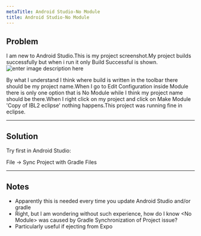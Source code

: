 ```yaml
---
metaTitle: Android Studio-No Module
title: Android Studio-No Module
---
```


## Problem

I am new to Android Studio.This is my project screenshot.My project builds successfully but when i run it only Build Successful is shown.![enter image description here](https://i.stack.imgur.com/GhLVt.png)  

By what I understand I think where build is written in the toolbar there should be my project name.When I go to Edit Configuration inside Module there is only one option that is No Module while I think my project name should be there.When I right click on my project and click on Make Module 'Copy of IBL2 eclipse' nothing happens.This project was running fine in eclipse.



---

## Solution

Try first in Android Studio:


File -> Sync Project with Gradle Files



---

## Notes

- Apparently this is needed every time you update Android Studio and/or gradle
- Right, but I am wondering without such experience, how do I know &lt;No Module&gt; was caused by Gradle Synchronization of Project issue?
- Particularly useful if ejecting from Expo
